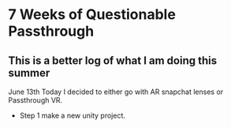 # 7 Weeks of Questionable Passthrough

## This is a better log of what I am doing this summer

June 13th 
Today I decided to either go with AR snapchat lenses or Passthrough VR.

- Step 1 make a new unity project.
